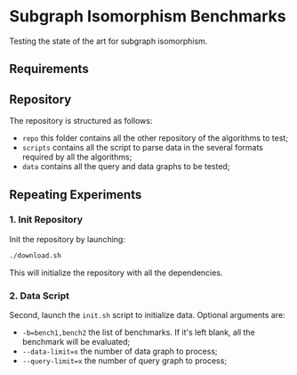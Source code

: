 # Subgraph Isomorphism Benchmarks
Testing the state of the art for subgraph isomorphism.

## Requirements

## Repository
The repository is structured as follows:
- `repo` this folder contains all the other repository of the algorithms to test;
- `scripts` contains all the script to parse data in the several formats required by all the algorithms;
- `data` contains all the query and data graphs to be tested;

## Repeating Experiments
### 1. Init Repository
Init the repository by launching:
```bash
./download.sh
```
This will initialize the repository with all the dependencies.

### 2. Data Script
Second, launch the `init.sh` script to initialize data.
Optional arguments are:
- `-b=bench1,bench2` the list of benchmarks. If it's left blank, all the benchmark will be evaluated;
- `--data-limit=x` the number of data graph to process;
- `--query-limit=x` the number of query graph to process;
